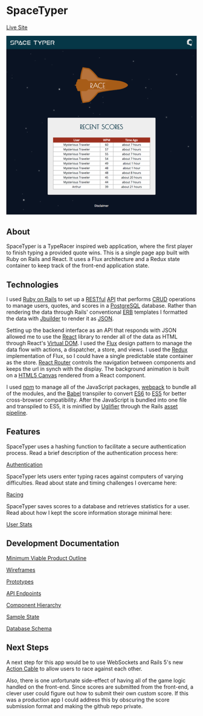 # SpaceTyper

[Live Site](http://www.spacetyper.com)

![Home Page](./docs/images/home_page.png)

## About

SpaceTyper is a TypeRacer inspired web application, where the first player to finish typing a provided quote wins. This is a single page app built with Ruby on Rails and React. It uses a Flux architecture and a Redux state container to keep track of the front-end application state.

## Technologies

I used [Ruby on Rails](http://rubyonrails.org/) to set up a [RESTful](https://en.wikipedia.org/wiki/Representational_state_transfer) [API](https://en.wikipedia.org/wiki/Application_programming_interface) that  performs [CRUD](https://en.wikipedia.org/wiki/Create,_read,_update_and_delete) operations to manage users, quotes, and scores in a [PostgreSQL](https://www.postgresql.org/) database. Rather than rendering the data through Rails' conventional [ERB](http://ruby-doc.org/stdlib-2.4.0/libdoc/erb/rdoc/ERB.html) templates I formatted the data with [Jbuilder](https://github.com/rails/jbuilder) to render it as [JSON](http://www.json.org/).

Setting up the backend interface as an API that responds with JSON allowed me to use the [React](https://facebook.github.io/react/) library to render all of the data as HTML through React's [Virtual DOM](http://tinyurl.com/zax2wts). I used the [Flux](https://facebook.github.io/flux/) design pattern to manage the data flow with actions, a dispatcher, a store, and views. I used the [Redux](http://redux.js.org/) implementation of Flux, so I could have a single predictable state container as the store. [React Router](https://github.com/ReactTraining/react-router) controls the navigation between components and keeps the url in synch with the display. The background animation is built on a [HTML5 Canvas](http://www.w3schools.com/html/html5_canvas.asp) rendered from a React component.

I used [npm](https://www.npmjs.com/) to manage all of the JavaScript packages, [webpack](https://webpack.github.io/) to bundle all of the modules, and the [Babel](https://babeljs.io/) transpiler to convert [ES6](https://en.wikipedia.org/wiki/ECMAScript#6th_Edition_-_ECMAScript_2015) to [ES5](https://en.wikipedia.org/wiki/ECMAScript#5th_Edition) for better cross-browser compatibility. After the JavaScript is bundled into one file and transpiled to ES5, it is minified by [Uglifier](https://github.com/lautis/uglifier) through the Rails [asset pipeline](http://guides.rubyonrails.org/asset_pipeline.html).

## Features

SpaceTyper uses a hashing function to facilitate a secure authentication process. Read a brief description of the authentication process here:

[Authentication](./docs/features/authentication.md)

SpaceTyper lets users enter typing races against computers of varying difficulties. Read about state and timing challenges I overcame here:

[Racing](./docs/features/racing.md)

SpaceTyper saves scores to a database and retrieves statistics for a user. Read about how I kept the score information storage minimal here:

[User Stats](./docs/features/user-stats.md)

## Development Documentation

[Minimum Viable Product Outline](./docs)

[Wireframes](./docs/wireframes)

[Prototypes](./docs/prototypes)

[API Endpoints](./docs/api-endpoints.md)

[Component Hierarchy](./docs/component-hierarchy.md)

[Sample State](./docs/sample-state.md)

[Database Schema](./docs/schema.md)

## Next Steps

A next step for this app would be to use WebSockets and Rails 5's new [Action Cable](http://edgeguides.rubyonrails.org/action_cable_overview.html) to allow users to race against each other.

Also, there is one unfortunate side-effect of having all of the game logic handled on the front-end. Since scores are submitted from the front-end, a clever user could figure out how to submit their own custom score. If this was a production app I could address this by obscuring the score submission format and making the github repo private.
